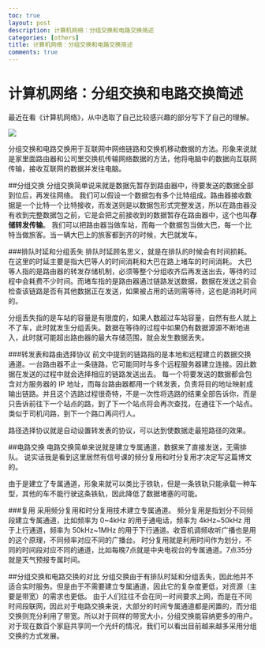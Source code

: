 ```yaml
---
toc: true
layout: post
description: 计算机网络：分组交换和电路交换简述
categories: [others]
title: 计算机网络：分组交换和电路交换简述
comments: true
---
```


# 计算机网络：分组交换和电路交换简述
最近在看《计算机网络》，从中选取了自己比较感兴趣的部分写下了自己的理解。

![](http://ww1.sinaimg.cn/large/a2c78f10ly1fhibfc7t1zj21hc11nx6s.jpg)

分组交换和电路交换用于互联网中网络链路和交换机移动数据的方法。形象来说就是家里面路由器和公司里交换机传输网络数据的方法，他将电脑中的数据向互联网传输，接收互联网的数据并发往电脑。

<!-- more -->

##分组交换
分组交换简单说来就是数据先暂存到路由器中，待要发送的数据全部到位后，再发往网络。
我们可以假设一个数据包有多个比特组成。路由器接收数据是一个比特一个比特接收，而发送则是以数据包形式完整发送，所以在路由器没有收到完整数据包之前，它是会把之前接收到的数据暂存在路由器中，这个也叫**存储转发传输**。
我们可以把路由器当做车站，而每一个数据包当做大巴，每一个比特当做旅客。当一辆大巴上的旅客都到齐的时候，大巴就发车。

###排队时延和分组丢失
排队时延顾名思义，就是在排队的时候会有时间损耗。在这里的时延主要是指大巴等人的时间消耗和大巴在路上堵车的时间消耗。 
大巴等人指的是路由器的转发存储机制，必须等整个分组收齐后再发送出去，等待的过程中会耗费不少时间。而堵车指的是路由器通过链路发送数据，数据在发送之前会检查该链路是否有其他数据正在发送，如果被占用的话则需等待，这也是消耗时间的。

分组丢失指的是车站的容量是有限度的，如果人数超过车站容量，自然有些人就上不了车，此时就发生分组丢失。数据在等待的过程中如果仍有数据源源不断地进入，此时就可能超出路由器的最大存储范围，就会发生数据丢失。

###转发表和路由选择协议
前文中提到的链路指的是本地和远程建立的数据交换通道。一台路由器不止一条链路，它可能同时与多个远程服务器建立连接。因此数据在发送的过程中就会选择相应的链路发送出去。
每一个将要发送的数据都会包含对方服务器的 IP 地址，而每台路由器都用一个转发表，负责将目的地址映射成输出链路。并且这个选路过程很奇特，不是一次性将选路的结果全部告诉你，而是只告诉前往下一个站点的路，到了下一个站点将会再次查找，在通往下一个站点。类似于司机问路，到下一个路口再问行人。

路径选择协议就是自动设置转发表的协议，可以达到使数据走最短路径的效果。

##电路交换
电路交换简单来说就是建立专属通道，数据来了直接发送，无需排队。
说实话我是看到这里居然有信号课的频分复用和时分复用才决定写这篇博文的。

由于是建立了专属通道，形象来就可以类比于铁轨，但是一条铁轨只能承载一种车型，其他的车不能行驶这条铁轨，因此降低了数据堵塞的可能。

###复用
采用频分复用和时分复用技术建立专属通道。
频分复用是指划分不同频段建立专属通道，比如频率为 0~4kHz 的用于通电话，频率为 4kHz~50kHz 用于上行通道，频率为 50kHz~1MHz 的用于下行通道。收音机调频收听广播也是用的这个原理，不同频率对应不同的广播台。
时分复用就是利用时间作为划分，不同的时间段对应不同的通道，比如每晚7点就是中央电视台的专属通道。7点35分就是天气预报专属时间。

##分组交换和电路交换的对比
分组交换由于有排队时延和分组丢失，因此他并不适合实时服务。但是由于不需要建立专属通道，因此它的复杂度更低，对资源（主要是带宽）的需求也更低。
由于人们往往不会在同一时间要求上网，而是在不同时间段联网，因此对于电路交换来说，大部分的时间专属通道都是闲置的，而分组交换则充分利用了带宽。所以对于同样的带宽大小，分组交换能容纳更多的用户。
对于现在数百个家庭共享同一个光纤的情况，我们可以看出目前越来越多采用分组交换的方式发展。


